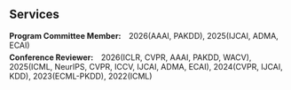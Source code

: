 ## Services

<div style="margin:0 0 5px;">
  <h4 style="display:inline; margin:0 10px 0 0;">Program Committee Member:</h4>
  <autocolor>2026(AAAI, PAKDD), 2025(IJCAI, ADMA, ECAI)</autocolor>
</div>

<div style="margin:0 0 5px;">
  <h4 style="display:inline; margin:0 10px 0 0;">Conference Reviewer:</h4>
  <autocolor>2026(ICLR, CVPR, AAAI, PAKDD, WACV), 2025(ICML, NeurIPS, CVPR, ICCV, IJCAI, ADMA, ECAI), 2024(CVPR, IJCAI, KDD), 2023(ECML-PKDD), 2022(ICML)</autocolor>
</div>